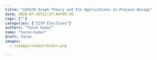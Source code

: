 ```yaml
---
title: "CH5470 Graph Theory and Its Applications in Process Design"
date: 2020-07-26T11:57:49+05:30
tags: [""]
categories: ["IITM Electives"]
authors: "Tarun kumar"
name: "tarun-kumar"
draft: false
images:
  - /images/research/dnn.png

---
```

